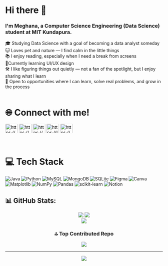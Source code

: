 # Hi there 👋
### I'm Meghana, a Computer Science Engineering (Data Science) student at MIT Kundapura.<br>
🎓 Studying Data Science with a goal of becoming a data analyst someday<br>🐱 Loves pet and nature — I find calm in the little things  <br>📚 I enjoy reading, especially when I need a break from screens  <br>🎨Currently learning UI/UX design    <br>🛠️ I like figuring things out quietly — not a fan of the spotlight, but I enjoy sharing what I learn  <br>🚀 Open to opportunities where I can learn, solve real problems, and grow in the process  <br><br>


# 🌐 Connect with me!
<p align="left">
<a href="https://linkedin.com/in/https://www.linkedin.com/in/meghana-24ab57253/" target="blank"><img align="center" src="https://raw.githubusercontent.com/rahuldkjain/github-profile-readme-generator/master/src/images/icons/Social/linked-in-alt.svg" alt="https://www.linkedin.com/in/meghana-24ab57253/" height="30" width="40" /></a>
<a href="https://kaggle.com/https://www.kaggle.com/meghana3004" target="blank"><img align="center" src="https://raw.githubusercontent.com/rahuldkjain/github-profile-readme-generator/master/src/images/icons/Social/kaggle.svg" alt="https://www.kaggle.com/meghana3004" height="30" width="40" /></a>
<a href="https://www.hackerrank.com/https://www.hackerrank.com/dashboard" target="blank"><img align="center" src="https://raw.githubusercontent.com/rahuldkjain/github-profile-readme-generator/master/src/images/icons/Social/hackerrank.svg" alt="https://www.hackerrank.com/dashboard" height="30" width="40" /></a>
<a href="https://www.leetcode.com/https://leetcode.com/u/meghanaot7/" target="blank"><img align="center" src="https://raw.githubusercontent.com/rahuldkjain/github-profile-readme-generator/master/src/images/icons/Social/leet-code.svg" alt="https://leetcode.com/u/meghanaot7/" height="30" width="40" /></a>
<a href="https://auth.geeksforgeeks.org/user/https://www.geeksforgeeks.org/user/meghanyz8t/?_gl=1*m40qda*_up*mq..*_gs*mq..&gclid=cj0kcqjwss3dbhc3arisaldgyxoy0wmipcmmb90p8nfl8ezwtihdncqd-bkzwg6wmvq_i9v4jcbxrioaan_pealw_wcb" target="blank"><img align="center" src="https://raw.githubusercontent.com/rahuldkjain/github-profile-readme-generator/master/src/images/icons/Social/geeks-for-geeks.svg" alt="https://www.geeksforgeeks.org/user/meghanyz8t/?_gl=1*m40qda*_up*mq..*_gs*mq..&gclid=cj0kcqjwss3dbhc3arisaldgyxoy0wmipcmmb90p8nfl8ezwtihdncqd-bkzwg6wmvq_i9v4jcbxrioaan_pealw_wcb" height="30" width="40" /></a>
</p><br>

# 💻 Tech Stack
 ![Java](https://img.shields.io/badge/java-%23ED8B00.svg?style=for-the-badge&logo=openjdk&logoColor=white) ![Python](https://img.shields.io/badge/python-3670A0?style=for-the-badge&logo=python&logoColor=ffdd54) ![MySQL](https://img.shields.io/badge/mysql-4479A1.svg?style=for-the-badge&logo=mysql&logoColor=white) ![MongoDB](https://img.shields.io/badge/MongoDB-%234ea94b.svg?style=for-the-badge&logo=mongodb&logoColor=white) ![SQLite](https://img.shields.io/badge/sqlite-%2307405e.svg?style=for-the-badge&logo=sqlite&logoColor=white) ![Figma](https://img.shields.io/badge/figma-%23F24E1E.svg?style=for-the-badge&logo=figma&logoColor=white) ![Canva](https://img.shields.io/badge/Canva-%2300C4CC.svg?style=for-the-badge&logo=Canva&logoColor=white) ![Matplotlib](https://img.shields.io/badge/Matplotlib-%23ffffff.svg?style=for-the-badge&logo=Matplotlib&logoColor=black) ![NumPy](https://img.shields.io/badge/numpy-%23013243.svg?style=for-the-badge&logo=numpy&logoColor=white) ![Pandas](https://img.shields.io/badge/pandas-%23150458.svg?style=for-the-badge&logo=pandas&logoColor=white) ![scikit-learn](https://img.shields.io/badge/scikit--learn-%23F7931E.svg?style=for-the-badge&logo=scikit-learn&logoColor=white) ![Notion](https://img.shields.io/badge/Notion-%23000000.svg?style=for-the-badge&logo=notion&logoColor=white)
## 📊 GitHub Stats:
<div align="center">
  <img src="https://github-readme-stats.vercel.app/api?username=Meghana130613&theme=gruvbox&hide_border=false&include_all_commits=false&count_private=false" />
  <img src="https://nirzak-streak-stats.vercel.app/?user=Meghana130613&theme=gruvbox&hide_border=false" />  
  <br/>
  <img src="https://github-readme-stats.vercel.app/api/top-langs/?username=Meghana130613&theme=gruvbox&hide_border=false&include_all_commits=false&count_private=false&layout=compact" />



### 🔝 Top Contributed Repo
![](https://github-contributor-stats.vercel.app/api?username=Meghana130613&limit=5&theme=onedark&combine_all_yearly_contributions=true)

---
[![](https://visitcount.itsvg.in/api?id=Meghana130613&icon=0&color=3)](https://visitcount.itsvg.in)
</div>


